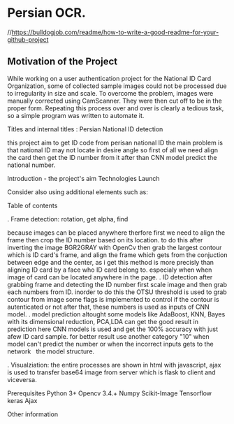 # Persian OCR.

//https://bulldogjob.com/readme/how-to-write-a-good-readme-for-your-github-project

## Motivation of the Project
While working on a user authentication project for the National ID Card Organization, some of collected sample images could not be processed due to irregularity in size and scale. 
To overcome the problem, images were manually corrected using CamScanner. 
They were then cut off to be in the proper form. Repeating this process over and over is clearly a tedious task, so a simple program was written to automate it.

Titles and internal titles : Persian National ID detection 

this project aim to get ID code from perisan national ID the main problem is that national ID may not locate in desire angle so first of all we need align the card then get the 
ID number from it after than CNN model predict the national number.

Introduction - the project's aim
Technologies
Launch

Consider also using additional elements such as: 

Table of contents

. Frame detection: rotation, get alpha, find
 	
because images can be placed anywhere therfore first we need to align the frame then crop the ID number based on its location. to do this 
after inverting the image BGR2GRAY with OpenCv then grab the largest contour which is ID card's frame, and align the frame which gets from 
the conjuction between edge and the center, as i get this method is more precisly than aligning ID card by a face who ID card belong to. especialy when 
when image of card can be located anywhere in the page.
. ID detection 
after grabbing frame and detecting the ID number first scale image and then grab each numbers from ID. inorder to do this the OTSU threshold is used to grab contour 
from image some flags is implemented to control if the contour is autenticated or not after that, these numbers is used as inputs of CNN model.
. model prediction
altought some models like AdaBoost, KNN, Bayes with its dimensional reduction, PCA,LDA can get the good result in prediction here CNN models is used and get the 100% 
accuracy with just afew ID card sample. for better result use another category "10" when model can't predict the number or when the incorrect inputs gets to the network
<image accuracy per each epoch >
<img>  </img>
the model structure.

. Visualziation: 
the entire processes are shown in html with javascript, ajax is used to transfer base64 image from server which is flask to client and viceversa.

Prerequisites
	Python 3+
	Opencv 3.4.+
	Numpy
	Scikit-Image
	Tensorflow
	keras
	Ajax

Other information
